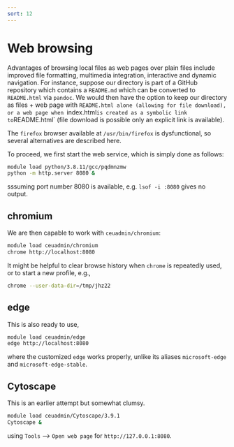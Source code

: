 ```yaml
---
sort: 12
---
```


# Web browsing

Advantages of browsing local files as web pages over plain files include improved file formatting, multimedia integration, interactive
and dynamic navigation. For instance, suppose our directory is part of a GitHub repository which contains a `README.md` which can be
converted to `README.html` via `pandoc`. We would then have the option to keep our directory as files + web page with `README.html
alone (allowing for file download), or a web page when `index.html` is created as a symbolic link to `README.html` (file download is
possible only an explicit link is available).

The `firefox` browser available at `/usr/bin/firefox` is dysfunctional, so several alternatives are described here.

To proceed, we first start the web service, which is simply done as follows:

```bash
module load python/3.8.11/gcc/pqdmnzmw
python -m http.server 8080 &
```

sssuming port number 8080 is available, e.g. `lsof -i :8080` gives no output.

## chromium

We are then capable to work with `ceuadmin/chromium`:

```bash
module load ceuadmin/chromium
chrome http://localhost:8080
```

It might be helpful to clear browse history when `chrome` is repeatedly used, or to start a new profile, e.g.,

```bash
chrome --user-data-dir=/tmp/jhz22
```

## edge

This is also ready to use,

```bash
module load ceuadmin/edge
edge http://localhost:8080
```

where the customized `edge` works properly, unlike its aliases `microsoft-edge` and `microsoft-edge-stable`.

## Cytoscape

This is an earlier attempt but somewhat clumsy.

```bash
module load ceuadmin/Cytoscape/3.9.1
Cytoscape &
```

using `Tools` --> `Open web page` for `http://127.0.0.1:8080`.
